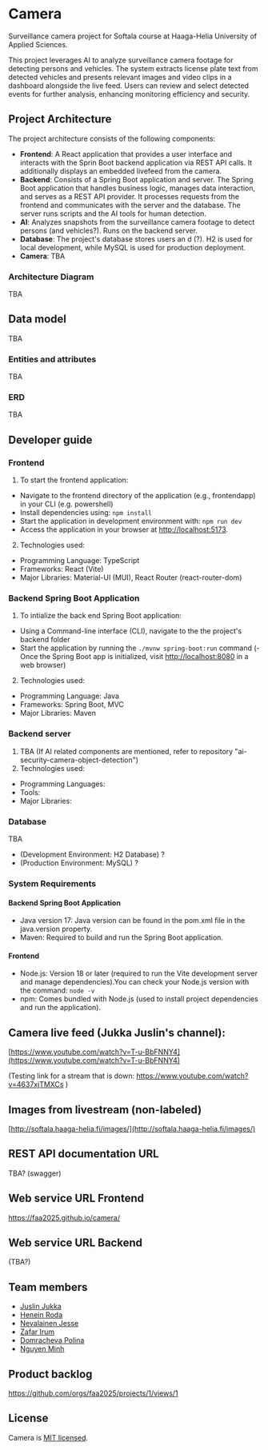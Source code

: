 # Camera

Surveillance camera project for Softala course at Haaga-Helia University of Applied Sciences.

This project leverages AI to analyze surveillance camera footage for detecting persons and vehicles. The system extracts license plate text from detected vehicles and presents relevant images and video clips in a dashboard alongside the live feed. Users can review and select detected events for further analysis, enhancing monitoring efficiency and security.

## Project Architecture

The project architecture consists of the following components:

- **Frontend**: A React application that provides a user interface and interacts with the Sprin Boot backend application via REST API calls. It additionally displays an embedded livefeed from the camera.
- **Backend**: Consists of a Spring Boot application and server. The Spring Boot application that handles business logic, manages data interaction, and serves as a REST API provider. It processes requests from the frontend and communicates with the server and the database. The server runs scripts and the AI tools for human detection.
- **AI**: Analyzes snapshots from the surveillance camera footage to detect persons (and vehicles?). Runs on the backend server.
- **Database**: The project's database stores users an d (?). H2 is used for local development, while MySQL is used for production deployment.
- **Camera**: TBA

### Architecture Diagram

TBA

## Data model

TBA

### Entities and attributes

TBA

### ERD

TBA

## Developer guide

### Frontend

1. To start the frontend application:

- Navigate to the frontend directory of the application (e.g., frontendapp) in your CLI (e.g. powershell)
- Install dependencies using: `npm install`
- Start the application in development environment with: `npm run dev`
- Access the application in your browser at <http://localhost:5173>.

2. Technologies used:

- Programming Language: TypeScript
- Frameworks: React (Vite)
- Major Libraries: Material-UI (MUI), React Router (react-router-dom)

### Backend Spring Boot Application

1. To intialize the back end Spring Boot application:

- Using a Command-line interface (CLI), navigate to the the project's backend folder
- Start the application by running the `./mvnw spring-boot:run` command
  (- Once the Spring Boot app is initialized, visit <http://localhost:8080> in a web browser)

2. Technologies used:

- Programming Language: Java
- Frameworks: Spring Boot, MVC
- Major Libraries: Maven

### Backend server

1. TBA (If AI related components are mentioned, refer to repository "ai-security-camera-object-detection")
2. Technologies used:

- Programming Languages:
- Tools:
- Major Libraries:

### Database

TBA

- (Development Environment: H2 Database) ?
- (Production Environment: MySQL) ?

### System Requirements

#### Backend Spring Boot Application

- Java version 17: Java version can be found in the pom.xml file in the java.version property.
- Maven: Required to build and run the Spring Boot application.

#### Frontend

- Node.js: Version 18 or later (required to run the Vite development server and manage dependencies).You can check your Node.js version with the command: `node -v`
- npm: Comes bundled with Node.js (used to install project dependencies and run the application).

## Camera live feed (Jukka Juslin's channel):

[https://www.youtube.com/watch?v=T-u-BbFNNY4](https://www.youtube.com/watch?v=T-u-BbFNNY4)

(Testing link for a stream that is down: https://www.youtube.com/watch?v=4637xjTMXCs )

## Images from livestream (non-labeled)

[http://softala.haaga-helia.fi/images/](http://softala.haaga-helia.fi/images/)

## REST API documentation URL

TBA? (swagger)

## Web service URL Frontend

https://faa2025.github.io/camera/

## Web service URL Backend

(TBA?)

## Team members

- [Juslin Jukka](https://github.com/jusju)
- [Henein Roda](https://github.com/hxrda)
- [Nevalainen Jesse](https://github.com/Suppiluliumas)
- [Zafar Irum](https://github.com/zafarirum87)
- [Domracheva Polina](https://github.com/PolinaD31)
- [Nguyen Minh](https://github.com/NguyenMinh03)

## Product backlog

https://github.com/orgs/faa2025/projects/1/views/1

## License

Camera is [MIT licensed](./LICENSE).
